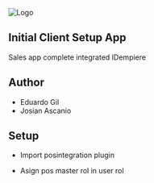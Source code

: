 ![Logo](https://primware.net/wp-content/uploads/2025/02/PW_Logo.webp)

## Initial Client Setup App

Sales app complete integrated IDempiere

## Author

- Eduardo Gil
- Josian Ascanio

## Setup

- Import posintegration plugin

- Asign pos master rol in user rol


